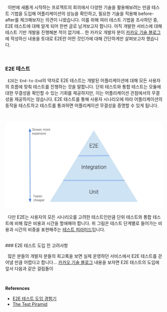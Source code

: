 
&nbsp;&nbsp;이번에 새롭게 시작하는 프로젝트의 회의에서 다양한 기술을 활용해보려는 만큼 테스트 기법을 도입해 어플리케이션의 성능을 확인하고, 필요한 기술을 적용해 before-after를 체크해보자는 의견이 나왔습니다. 이를 위해 여러 테스트 기법을 조사하던 중, E2E 테스트에 대해 알게 되어 한번 글로 남겨보고자 합니다. 아직 개발한 서비스에 대해 테스트 기반 개발을 진행해본 적이 없기에... 한 카카오 개발자 분이 [카카오 기술 블로그](https://fe-developers.kakaoent.com/2023/230209-e2e/)에 작성하신 내용을 토대로 E2E란 어떤 것인가에 대해 간단하게만 살펴보고자 했습니다.

<br>

### E2E 테스트

&nbsp;&nbsp;`E2E`는 `End-to-End`의 약자로 E2E 테스트는 개발된 어플리케이션에 대해 모든 사용자의 흐름에 맞춰 테스트를 진행하는 것을 말합니다. 단위 테스트와 통합 테스트는 모듈에 대한 무결성을 확인할 수 있는 기회를 제공하지만, 이는 어플리케이션 관점에서의 무결성을 제공하지는 않습니다. E2E 테스트를 통해 사용자 시나리오에 따라 어플리케이션의 동작을 테스트하고 테스트를 통과하면 어플리케이션 무결성을 증명할 수 있게 됩니다.

<br>

![테스트 피라미드 | 600](../images/test_piramid.webp)

&nbsp;&nbsp;다만 E2E는 사용자의 모든 시나리오를 고려한 테스트인만큼 단위 테스트와 통합 테스트에 비해 많은 비용과 시간을 할애해야 합니다. 위 그림은 테스트 단계별로 들어가는 비용과 시간의 비중을 표현해주는 [테스트 피라미드](https://betterprogramming.pub/the-test-pyramid-80d77535573)입니다.

<br>
### E2E 테스트 도입 전 고려사항

&nbsp;&nbsp;많은 분들의 개발자 분들의 회고록을 보면 실제 운영하던 서비스에서 E2E 테스트를 걷어낼 만큼 어렵다고 합니다... [카카오 기술 블로그]() 내용을 보자면 E2E 테스트의 도입에 앞서 다음과 같은 걸림돌이 


<br>

**References**
- [E2E 테스트 도입 경험기](https://fe-developers.kakaoent.com/2023/230209-e2e/)
- [The Test Piramid](https://betterprogramming.pub/the-test-pyramid-80d77535573)
